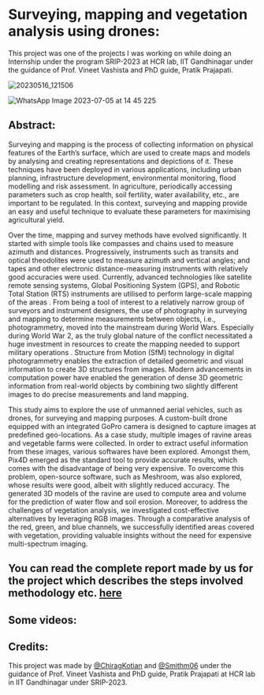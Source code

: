 # Surveying, mapping and vegetation analysis using drones:
This project was one of the projects I was working on while doing an Internship under the program SRIP-2023 at HCR lab, IIT Gandhinagar under the guidance of Prof. Vineet Vashista and PhD guide, Pratik Prajapati.

![20230516_121506](https://github.com/ChiragKotian/SRIP-2023-Surveying-mapping-and-vegetation-analysis-using-drones/assets/117931123/d72e5aae-bf55-4502-94f7-c622020f13d9)



![WhatsApp Image 2023-07-05 at 14 45 225](https://github.com/ChiragKotian/SRIP-2023-Surveying-mapping-and-vegetation-analysis-using-drones/assets/117931123/097475b4-c1ba-4612-aa18-de4058b72d5c)

## Abstract: 
Surveying and mapping is the process of collecting information on physical features of the Earth’s surface, which are used to create maps and models by analysing and creating
 representations and depictions of it. These techniques have been deployed in various
 applications, including urban planning, infrastructure development, environmental
 monitoring, flood modelling and risk assessment. In agriculture, periodically accessing
 parameters such as crop health, soil fertility, water availability, etc., are important to be
 regulated. In this context, surveying and mapping provide an easy and useful technique to
 evaluate these parameters for maximising agricultural yield.

Over the time, mapping and survey methods have evolved significantly. It started with simple
 tools like compasses and chains used to measure azimuth and distances. Progressively,
 instruments such as transits and optical theodolites were used to measure azimuth and vertical
 angles; and tapes and other electronic distance-measuring instruments with relatively good
 accuracies were used. Currently, advanced technologies like satellite remote sensing systems,
 Global Positioning System (GPS), and Robotic Total Station (RTS) instruments are utilised to
 perform large-scale mapping of the areas
. From being a tool of interest to a relatively
 narrow group of surveyors and instrument designers, the use of photography in surveying and
 mapping to determine measurements between objects, i.e., photogrammetry, moved into the
 mainstream during World Wars. Especially during World War 2, as the truly global nature of
 the conflict necessitated a huge investment in resources to create the mapping needed to
 support military operations
. Structure from Motion (SfM)
 technology in digital
 photogrammetry enables the extraction of detailed geometric and visual information to create
 3D structures from images. Modern advancements in computation power have enabled the
 generation of dense 3D geometric information from real-world objects by combining two
 slightly different images to do precise measurements and land mapping.
 
This study aims to explore the use of unmanned aerial vehicles, such as drones, for surveying
 and mapping purposes. A custom-built drone equipped with an integrated GoPro camera is
 designed to capture images at predefined geo-locations. As a case study, multiple images of
 ravine areas and vegetable farms were collected. In order to extract useful information from
 these images, various softwares have been explored. Amongst them, Pix4D emerged as the
 standard tool to provide accurate results, which comes with the disadvantage of being very
 expensive. To overcome this problem, open-source software, such as Meshroom, was also
 explored, whose results were good, albeit with slightly reduced accuracy. The generated 3D
 models of the ravine are used to compute area and volume for the prediction of water flow
 and soil erosion. Moreover, to address the challenges of vegetation analysis, we investigated
 cost-effective alternatives by leveraging RGB images. Through a comparative analysis of the
 red, green, and blue channels, we successfully identified areas covered with vegetation,
 providing valuable insights without the need for expensive multi-spectrum imaging.

 ## You can read the complete report made by us for the project which describes the steps involved methodology etc. [here](https://github.com/ChiragKotian/SRIP-2023-Surveying-mapping-and-vegetation-analysis-using-drones/blob/main/SRIP___Chirag_and_Smit___Drone_Survey_compressed.pdf)

## Some videos:



## Credits:
This project was made by [@ChiragKotian](https://github.com/ChiragKotian) and [@Smithm06](https://github.com/Smitm06) under the guidance of Prof. Vineet Vashista and PhD guide, Pratik Prajapati at HCR lab in IIT Gandhinagar under SRIP-2023.
